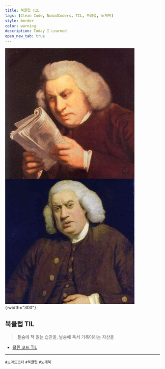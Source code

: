 ```yaml
---
title: 북클럽 TIL
tags: [Clean Code, NomadCoders, TIL, 북클럽, 노개북]
style: border
color: warning
description: Today I Learned
open_new_tab: true
---
```


![](/assets/images/reading-man.jpeg){:width="300"}

## 북클럽 TIL

> 들숨에 책 읽는 습관을, 날숨에 독서 기록이라는 자산을

- [클린 코드 TIL](https://sonyun24.notion.site/Today-I-Read-8d3d47575caa4b76935296ee4906632f)

---

`#노마드코더` `#북클럽` `#노개북`
